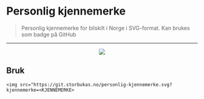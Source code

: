 # Personlig kjennemerke
> Personlig kjennemerke for bilskilt i Norge i SVG-format. Kan brukes som badge på GitHub

---

<p align="center">
  <img src="https://git.storbukas.no/personlig-kjennemerke.svg?kjennemerke=GITHUB">
</p>

## Bruk
```
<img src="https://git.storbukas.no/personlig-kjennemerke.svg?kjennemerke=<KJENNEMERKE>
```
